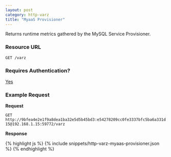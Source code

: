 ```yaml
---
layout: post
category: http-varz
title: "MyaaS Provisioner"
---
```


Returns runtime metrics gathered by the MySQL Service Provisioner.

### Resource URL

`GET /varz`

### Requires Authentication?

[Yes](/http-varz/authentication)

### Example Request

**Request**

`GET http://9bfea4e2e1f9a8dea1ba32e5d5b45bd3:e54278209cc0fe3337bfc5ba6a331d15@192.168.1.15:59772/varz`

**Response**

<div class="js example">
{% highlight js %}
{% include snippets/http-varz-myaas-provisioner.json %}
{% endhighlight %}
</div>